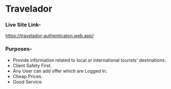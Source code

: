# Travelador

### Live Site Link-
https://travelador-authenticaton.web.app/

### Purposes-
*  Provide information related to local or international tourists' destinations. 
* Client Safety First.
* Any User can add offer which are Logged In.
* Cheap Prices.
* Good Service.